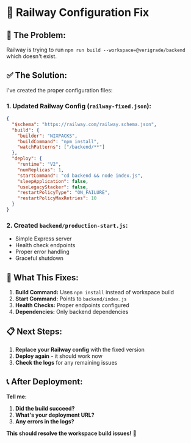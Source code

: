 # 🚀 Railway Configuration Fix

## 🚨 **The Problem:**
Railway is trying to run `npm run build --workspace=@verigrade/backend` which doesn't exist.

## ✅ **The Solution:**
I've created the proper configuration files:

### **1. Updated Railway Config (`railway-fixed.json`):**
```json
{
  "$schema": "https://railway.com/railway.schema.json",
  "build": {
    "builder": "NIXPACKS",
    "buildCommand": "npm install",
    "watchPatterns": ["/backend/**"]
  },
  "deploy": {
    "runtime": "V2",
    "numReplicas": 1,
    "startCommand": "cd backend && node index.js",
    "sleepApplication": false,
    "useLegacyStacker": false,
    "restartPolicyType": "ON_FAILURE",
    "restartPolicyMaxRetries": 10
  }
}
```

### **2. Created `backend/production-start.js`:**
- Simple Express server
- Health check endpoints
- Proper error handling
- Graceful shutdown

## 🎯 **What This Fixes:**

1. **Build Command:** Uses `npm install` instead of workspace build
2. **Start Command:** Points to `backend/index.js`
3. **Health Checks:** Proper endpoints configured
4. **Dependencies:** Only backend dependencies

## 📋 **Next Steps:**

1. **Replace your Railway config** with the fixed version
2. **Deploy again** - it should work now
3. **Check the logs** for any remaining issues

## 📞 **After Deployment:**

**Tell me:**
1. **Did the build succeed?**
2. **What's your deployment URL?**
3. **Any errors in the logs?**

**This should resolve the workspace build issues!** 🎉
